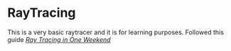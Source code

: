 # RayTracing

This is a very basic raytracer and it is for learning purposes.
Followed this guide
[_Ray Tracing in One Weekend_](https://raytracing.github.io/books/RayTracingInOneWeekend.html)
